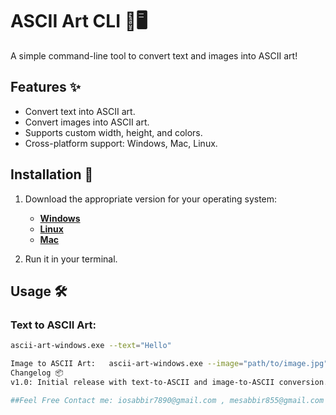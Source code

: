 # ASCII Art CLI 🎨🖥️

A simple command-line tool to convert text and images into ASCII art!

## Features ✨
- Convert text into ASCII art.
- Convert images into ASCII art.
- Supports custom width, height, and colors.
- Cross-platform support: Windows, Mac, Linux.

## Installation 🚀
1. Download the appropriate version for your operating system:
   - **[Windows](https://github.com/sabbir-sabbir/your-repo/releases/download/v1.0/ascii-art-windows.exe)**
   - **[Linux](https://github.com/sabbir-sabbir/your-repo/releases/download/v1.0/ascii-art-linux)**
   - **[Mac](https://github.com/sabbir-sabbir/your-repo/releases/download/v1.0/ascii-art-mac)**

2. Run it in your terminal.

## Usage 🛠️
### Text to ASCII Art:
```bash
ascii-art-windows.exe --text="Hello"

Image to ASCII Art:   ascii-art-windows.exe --image="path/to/image.jpg" --width=80 --height=40 --color=true
Changelog 📦
v1.0: Initial release with text-to-ASCII and image-to-ASCII conversion.

##Feel Free Contact me: iosabbir7890@gmail.com , mesabbir855@gmail.com
                      
